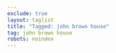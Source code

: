 ```yaml
---
exclude: true
layout: taglist
title: "Tagged: john brown house"
tag: john brown house
robots: noindex
---
```

